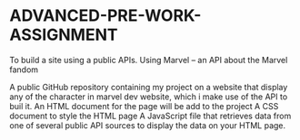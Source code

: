 # ADVANCED-PRE-WORK-ASSIGNMENT
 To build a site using a public APIs. Using Marvel – an API about the Marvel fandom

A public GitHub repository containing my project on a website that display any of the character in marvel dev website, which i make use of the API to buil it.
An HTML document for the page will be add to the project
A CSS document to style the HTML page
A JavaScript file that retrieves data from one of several public API sources to display the data on your HTML page.

